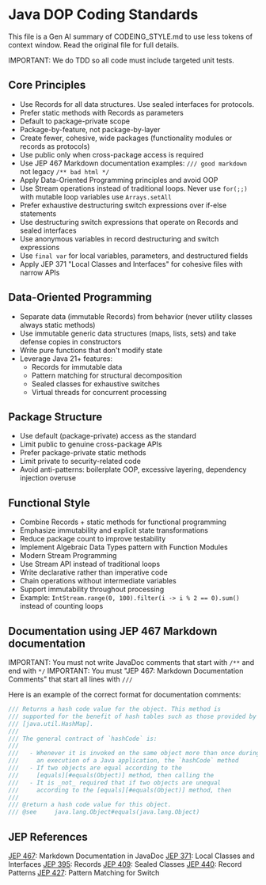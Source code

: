 # Java DOP Coding Standards ####################

This file is a Gen AI summary of CODEING_STYLE.md to use less tokens of context window. Read the original file for full details.

IMPORTANT: We do TDD so all code must include targeted unit tests. 

## Core Principles

* Use Records for all data structures. Use sealed interfaces for protocols.
* Prefer static methods with Records as parameters
* Default to package-private scope
* Package-by-feature, not package-by-layer
* Create fewer, cohesive, wide packages (functionality modules or records as protocols)
* Use public only when cross-package access is required
* Use JEP 467 Markdown documentation examples: `/// good markdown` not legacy `/** bad html */`
* Apply Data-Oriented Programming principles and avoid OOP
* Use Stream operations instead of traditional loops. Never use `for(;;)` with mutable loop variables use
  `Arrays.setAll`
* Prefer exhaustive destructuring switch expressions over if-else statements
* Use destructuring switch expressions that operate on Records and sealed interfaces
* Use anonymous variables in record destructuring and switch expressions
* Use `final var` for local variables, parameters, and destructured fields
* Apply JEP 371 "Local Classes and Interfaces" for cohesive files with narrow APIs

## Data-Oriented Programming

* Separate data (immutable Records) from behavior (never utility classes always static methods)
* Use immutable generic data structures (maps, lists, sets) and take defense copies in constructors
* Write pure functions that don't modify state
* Leverage Java 21+ features:
    * Records for immutable data
    * Pattern matching for structural decomposition
    * Sealed classes for exhaustive switches
    * Virtual threads for concurrent processing

## Package Structure

* Use default (package-private) access as the standard
* Limit public to genuine cross-package APIs
* Prefer package-private static methods
* Limit private to security-related code
* Avoid anti-patterns: boilerplate OOP, excessive layering, dependency injection overuse

## Functional Style

* Combine Records + static methods for functional programming
* Emphasize immutability and explicit state transformations
* Reduce package count to improve testability
* Implement Algebraic Data Types pattern with Function Modules
* Modern Stream Programming
* Use Stream API instead of traditional loops
* Write declarative rather than imperative code
* Chain operations without intermediate variables
* Support immutability throughout processing
* Example: `IntStream.range(0, 100).filter(i -> i % 2 == 0).sum()` instead of counting loops

## Documentation using JEP 467 Markdown documentation

IMPORTANT: You must not write JavaDoc comments that start with `/**` and end with `*/`
IMPORTANT: You must "JEP 467: Markdown Documentation Comments" that start all lines with `///`

Here is an example of the correct format for documentation comments:

```java
/// Returns a hash code value for the object. This method is
/// supported for the benefit of hash tables such as those provided by
/// [java.util.HashMap].
///
/// The general contract of `hashCode` is:
///
///   - Whenever it is invoked on the same object more than once during
///     an execution of a Java application, the `hashCode` method
///   - If two objects are equal according to the
///     [equals][#equals(Object)] method, then calling the
///   - It is _not_ required that if two objects are unequal
///     according to the [equals][#equals(Object)] method, then
///
/// @return a hash code value for this object.
/// @see     java.lang.Object#equals(java.lang.Object)
```

## JEP References

[JEP 467](https://openjdk.org/jeps/467): Markdown Documentation in JavaDoc
[JEP 371](https://openjdk.org/jeps/371): Local Classes and Interfaces
[JEP 395](https://openjdk.org/jeps/395): Records
[JEP 409](https://openjdk.org/jeps/409): Sealed Classes
[JEP 440](https://openjdk.org/jeps/440): Record Patterns
[JEP 427](https://openjdk.org/jeps/427): Pattern Matching for Switch
